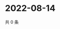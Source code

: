 # 2022-08-14

共 0 条

<!-- BEGIN WEIBO -->
<!-- 最后更新时间 Sun Aug 14 2022 15:14:28 GMT+0800 (China Standard Time) -->

<!-- END WEIBO -->
